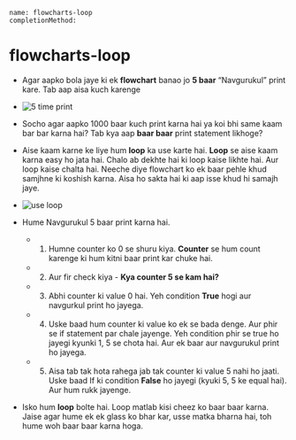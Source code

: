 ```ngMeta
name: flowcharts-loop
completionMethod:
```

# flowcharts-loop

- Agar aapko bola jaye ki ek **flowchart** banao jo **5 baar** “Navgurukul” print kare. Tab aap aisa kuch karenge

- ![5 time print](https://storage.cloud.google.com/ng-curriculum-images/python-flowcharts/loop-worksheet/4-intro.png)

- Socho agar aapko 1000 baar kuch print karna hai ya koi bhi same kaam bar bar karna hai? Tab kya aap **baar baar** print statement likhoge? 

- Aise kaam karne ke liye hum **loop** ka use karte hai. **Loop** se aise kaam karna easy ho jata hai. Chalo ab dekhte hai ki loop kaise likhte hai. Aur loop kaise chalta hai. Neeche diye flowchart ko ek baar pehle khud samjhne ki koshish karna. Aisa ho sakta hai ki aap isse khud hi samajh jaye.

- ![use loop ](https://storage.cloud.google.com/ng-curriculum-images/python-flowcharts/loop-worksheet/4-intro1.png)

- Hume Navgurukul 5 baar print karna hai.
	- 1. Humne counter ko 0 se shuru kiya. **Counter** se hum count karenge ki hum kitni baar print kar chuke hai.
	- 2. Aur fir check kiya - **Kya counter 5 se kam hai?**
	- 3. Abhi counter ki value 0 hai. Yeh condition **True** hogi aur navgurkul print ho jayega.
	- 4. Uske baad hum counter ki value ko ek se bada denge. Aur phir se if statement par chale jayenge. Yeh 		condition phir se true ho jayegi kyunki 1, 5 se chota hai. Aur ek baar aur navgurukul print ho jayega.
	- 5. Aisa tab tak hota rahega jab tak counter ki value 5 nahi ho jaati. Uske baad If ki condition **False** ho 		jayegi (kyuki 5, 5 ke equal hai). Aur hum rukk jayenge. 


- Isko hum **loop** bolte hai. Loop matlab kisi cheez ko baar baar karna. Jaise agar hume ek ek glass ko bhar kar, usse matka bharna hai, toh hume woh baar baar karna hoga.